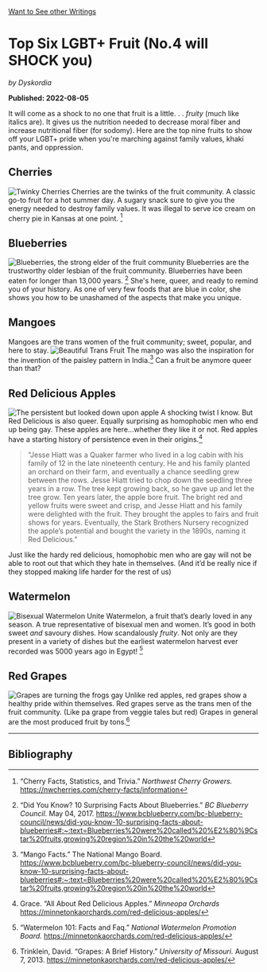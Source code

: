 [Want to See other Writings](Writings.md)

# Top Six LGBT+ Fruit (No.4 will SHOCK you)

*by Dyskordia*

**Published: 2022-08-05**

It will come as a shock to no one that fruit is a little. . . *fruity* (much like italics are). It gives us the nutrition needed to decrease moral fiber and increase  nutritional fiber (for sodomy). Here are the top nine fruits to show off your LGBT+ pride when you're marching against family values, khaki pants, and oppression.

## Cherries

![Twinky Cherries](https://github.com/dyschordia/dyschordia.github.io/blob/063291a9f8dd88a3c96a74bc9703dccb6f0de632/Assets/20220805%20Cherries.jpeg)
Cherries are the  twinks of the fruit community. A classic go-to fruit for a hot summer day.  A sugary snack sure to give you the energy needed to destroy family values.  It was illegal to serve ice cream on cherry pie in Kansas at one point.  [^1]  

## Blueberries

![Blueberries, the strong elder of the fruit community](https://github.com/dyschordia/dyschordia.github.io/blob/b802c1e8d94755357d90e9dc62ee1f8d55bb95ef/Assets/20220805%20Blueberries.jpeg "The strong elder of the fruit community")
Blueberries are the trustworthy older lesbian of the fruit community.  Blueberries have been eaten for longer than 13,000 years. [^2]  She's here, queer, and ready to remind you of your history.  As one of very few foods that are blue in color, she shows you how to be unashamed of the aspects that make you unique.

## Mangoes

Mangoes are the trans women of the fruit community; sweet, popular, and here to stay. 
![Beautiful Trans Fruit](https://github.com/dyschordia/dyschordia.github.io/blob/b802c1e8d94755357d90e9dc62ee1f8d55bb95ef/Assets/20220805%20Mango.jpeg "Iconic Trans Fruit")
The mango was also the inspiration for the invention of the paisley pattern in India.[^3] Can a fruit be anymore queer than that?

## Red Delicious Apples

![The persistent but looked down upon apple](https://github.com/dyschordia/dyschordia.github.io/blob/b802c1e8d94755357d90e9dc62ee1f8d55bb95ef/Assets/20220805%20Apple.jpeg "The persistent albeit looked down upon apple")
A shocking twist I know. But Red Delicious is also queer. Equally surprising as homophobic  men who end up being gay. These apples are here…whether they like it or not. Red apples have a starting history of persistence even in their origins.[^4] 

> "Jesse Hiatt was a Quaker farmer who lived in a log cabin with his family of 12 in the late nineteenth century. He and his family planted an orchard on their farm, and eventually a chance seedling grew between the rows. Jesse Hiatt tried to chop down the seedling three years in a row. The tree kept growing back, so he gave up and let the tree grow. Ten years later, the apple bore fruit. The bright red and yellow fruits were sweet and crisp, and Jesse Hiatt and his family were delighted with the fruit. They brought the apples to fairs and fruit shows for years. Eventually, the Stark Brothers Nursery recognized the apple’s potential and bought the variety in the 1890s, naming it Red Delicious." 

Just like the hardy red delicious, homophobic men who are gay will not be able to root out that which they hate in themselves. (And it’d be really nice if they stopped making life harder for the rest of us)

## Watermelon

![Bisexual Watermelon Unite](https://github.com/dyschordia/dyschordia.github.io/blob/b802c1e8d94755357d90e9dc62ee1f8d55bb95ef/Assets/20220805%20Watermelon.jpeg "Bisexual Watermelon UNITE")
Watermelon, a fruit that’s dearly loved in any season. A true representative of bisexual men and women. It’s good in both sweet *and* savoury dishes. How scandalously *fruity*.  Not only are they present in a variety of dishes but the earliest watermelon harvest ever recorded was 5000 years ago in Egypt! [^5] 

## Red Grapes

![Grapes are turning the frogs gay](https://github.com/dyschordia/dyschordia.github.io/blob/b802c1e8d94755357d90e9dc62ee1f8d55bb95ef/Assets/20220805%20Red%20Grape.jpeg "Red Grapes are Turning the Frogs Gay!")
Unlike red apples,  red grapes show a healthy pride within themselves. Red grapes serve as the trans men of the fruit community. (Like pa grape from veggie tales but red) Grapes in general are the most produced fruit by tons.[^6] 

---


## Bibliography

[^1]:  “Cherry Facts, Statistics, and Trivia.” *Northwest Cherry Growers.* https://nwcherries.com/cherry-facts/information

[^2]:  “Did You Know? 10 Surprising Facts  About Blueberries.”  *BC Blueberry Council*. May 04, 2017.  https://www.bcblueberry.com/bc-blueberry-council/news/did-you-know-10-surprising-facts-about-blueberries#:~:text=Blueberries%20were%20called%20%E2%80%9Cstar%20fruits,growing%20region%20in%20the%20world 

[^3]: “Mango Facts.” The National Mango Board.  https://www.bcblueberry.com/bc-blueberry-council/news/did-you-know-10-surprising-facts-about-blueberries#:~:text=Blueberries%20were%20called%20%E2%80%9Cstar%20fruits,growing%20region%20in%20the%20world 

[^4]: Grace. “All About Red Delicious Apples.” *Minneopa Orchards* https://minnetonkaorchards.com/red-delicious-apples/

[^5]: “Watermelon 101: Facts and Faq.” *National Watermelon Promotion Board.* https://minnetonkaorchards.com/red-delicious-apples/

[^6]: Trinklein, David. “Grapes: A Brief History.” *University of Missouri.* August 7, 2013. https://minnetonkaorchards.com/red-delicious-apples/
